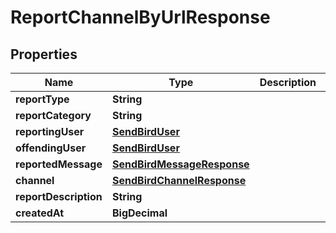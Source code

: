 

# ReportChannelByUrlResponse


## Properties

| Name | Type | Description | Notes |
|------------ | ------------- | ------------- | -------------|
|**reportType** | **String** |  |  [optional] |
|**reportCategory** | **String** |  |  [optional] |
|**reportingUser** | [**SendBirdUser**](SendBirdUser.md) |  |  [optional] |
|**offendingUser** | [**SendBirdUser**](SendBirdUser.md) |  |  [optional] |
|**reportedMessage** | [**SendBirdMessageResponse**](SendBirdMessageResponse.md) |  |  [optional] |
|**channel** | [**SendBirdChannelResponse**](SendBirdChannelResponse.md) |  |  [optional] |
|**reportDescription** | **String** |  |  [optional] |
|**createdAt** | **BigDecimal** |  |  [optional] |



